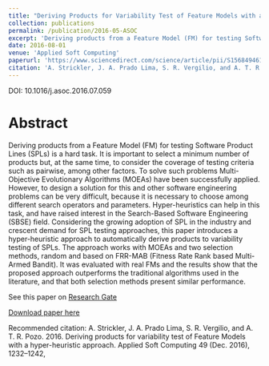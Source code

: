 ```yaml
---
title: "Deriving Products for Variability Test of Feature Models with a Hyper-Heuristic Approach"
collection: publications
permalink: /publication/2016-05-ASOC
excerpt: 'Deriving products from a Feature Model (FM) for testing Software Product Lines (SPLs) is a hard task. It is important to select a minimum number of products but, at the same time, to consider the coverage of testing criteria such as pairwise, among other factors. To solve such problems Multi-Objective Evolutionary Algorithms (MOEAs) have been successfully applied. However, to design a solution for this and other software engineering problems can be very difficult, because it is necessary to choose among different search operators and parameters. Hyper-heuristics can help in this task, and have raised interest in the Search-Based Software Engineering (SBSE) field. Considering the growing adoption of SPL in the industry and crescent demand for SPL testing approaches, this paper introduces a hyper-heuristic approach to automatically derive products to variability testing of SPLs. The approach works with MOEAs and two selection methods, random and based on FRR-MAB (Fitness Rate Rank based Multi-Armed Bandit). It was evaluated with real FMs and the results show that the proposed approach outperforms the traditional algorithms used in the literature, and that both selection methods present similar performance.'
date: 2016-08-01
venue: 'Applied Soft Computing'
paperurl: 'https://www.sciencedirect.com/science/article/pii/S1568494616303994?via%3Dihub'
citation: 'A. Strickler, J. A. Prado Lima, S. R. Vergilio, and A. T. R. Pozo. 2016.  Deriving products for variability test of Feature Models with a hyper-heuristic approach. Applied Soft Computing 49 (Dec. 2016), 1232–1242,'
---
```

DOI: 10.1016/j.asoc.2016.07.059

Abstract
===
Deriving products from a Feature Model (FM) for testing Software Product Lines (SPLs) is a hard task. It is important to select a minimum number of products but, at the same time, to consider the coverage of testing criteria such as pairwise, among other factors. To solve such problems Multi-Objective Evolutionary Algorithms (MOEAs) have been successfully applied. However, to design a solution for this and other software engineering problems can be very difficult, because it is necessary to choose among different search operators and parameters. Hyper-heuristics can help in this task, and have raised interest in the Search-Based Software Engineering (SBSE) field. Considering the growing adoption of SPL in the industry and crescent demand for SPL testing approaches, this paper introduces a hyper-heuristic approach to automatically derive products to variability testing of SPLs. The approach works with MOEAs and two selection methods, random and based on FRR-MAB (Fitness Rate Rank based Multi-Armed Bandit). It was evaluated with real FMs and the results show that the proposed approach outperforms the traditional algorithms used in the literature, and that both selection methods present similar performance.

See this paper on [Research Gate <i class="ai ai-researchgate"></i>](https://www.researchgate.net/publication/306084487_Deriving_Products_for_Variability_Test_of_Feature_Models_with_a_Hyper-Heuristic_Approach)

[Download paper here](https://www.sciencedirect.com/science/article/pii/S1568494616303994?via%3Dihub)

Recommended citation: A. Strickler, J. A. Prado Lima, S. R. Vergilio, and A. T. R. Pozo. 2016.  Deriving products for variability test of Feature Models with a hyper-heuristic approach. Applied Soft Computing 49 (Dec. 2016), 1232–1242,